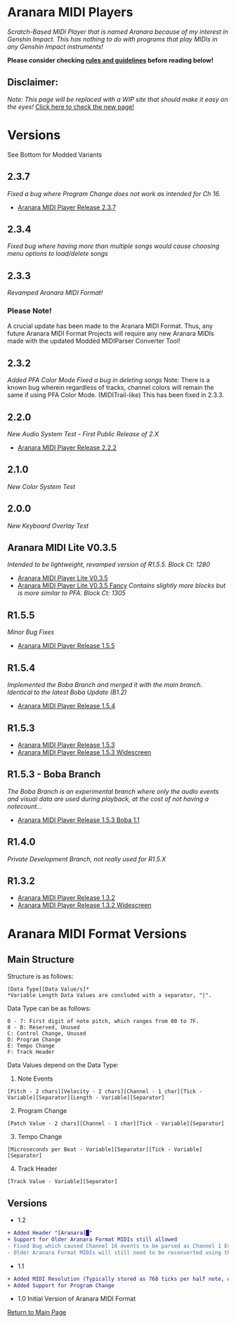 # Aranara MIDI Players
*Scratch-Based MIDI Player that is named Aranara because of my interest in Genshin Impact. This has nothing to do with programs that play MIDIs in any Genshin Impact instruments!*

**Please consider checking [rules and guidelines](https://daniferous.github.io/aranara-midi-player-sb3/guidelines) before reading below!**

## Disclaimer:
*Note: This page will be replaced with a WIP site that should make it easy on the eyes!*
[Click here to check the new page!](https://daniferous.github.io/aranara-midi-player-sb3/main/index.html)

# Versions 
See Bottom for Modded Variants

## 2.3.7
*Fixed a bug where Program Change does not work as intended for Ch 16.*
- [Aranara MIDI Player Release 2.3.7](https://daniferous.github.io/aranara-midi-player-sb3/Aranara%20MIDI%20Player%202.3.7.html)

## 2.3.4
*Fixed bug where having more than multiple songs would cause choosing menu options to load/delete songs*

## 2.3.3
*Revamped Aranara MIDI Format!*
### Please Note!
A crucial update has been made to the Aranara MIDI Format. Thus, any future Aranara MIDI Format Projects will require any new Aranara MIDIs made with the updated Modded MIDIParser Converter Tool!

## 2.3.2
*Added PFA Color Mode*
*Fixed a bug in deleting songs*
Note: There is a known bug wherein regardless of tracks, channel colors will remain the same if using PFA Color Mode. (MIDITrail-like) This has been fixed in 2.3.3.

## 2.2.0
*New Audio System Test - First Public Release of 2.X*
- [Aranara MIDI Player Release 2.2.2](https://daniferous.github.io/aranara-midi-player-sb3/Aranara%20MIDI%20Player%202.2.2.html)

## 2.1.0
*New Color System Test*

## 2.0.0
*New Keyboard Overlay Test*

## Aranara MIDI Lite V0.3.5
*Intended to be lightweight, revamped version of R1.5.5. Block Ct: 1280*
- [Aranara MIDI Player Lite V0.3.5](https://daniferous.github.io/aranara-midi-player-sb3/Aranara%20MIDI%20Player%20Lite%20v0.3.5.html)
- [Aranara MIDI Player Lite V0.3.5 Fancy](https://daniferous.github.io/aranara-midi-player-sb3/Aranara%20MIDI%20Player%20Lite%20v0.3.5%20-%20Fancy.html) 
*Contains slightly more blocks but is more similar to PFA. Block Ct: 1305*

## R1.5.5
*Minor Bug Fixes*
- [Aranara MIDI Player Release 1.5.5](https://daniferous.github.io/aranara-midi-player-sb3/Aranara%20MIDI%20Player%20R1.5.5.html)

## R1.5.4
*Implemented the Boba Branch and merged it with the main branch. Identical to the latest Boba Update (B1.2)*
- [Aranara MIDI Player Release 1.5.4](https://daniferous.github.io/aranara-midi-player-sb3/Aranara%20MIDI%20Player%20R1.5.4.html)

## R1.5.3
- [Aranara MIDI Player Release 1.5.3](https://daniferous.github.io/aranara-midi-player-sb3/Aranara%20MIDI%20Player%20R1.5.3.html)
- [Aranara MIDI Player Release 1.5.3 Widescreen](https://daniferous.github.io/aranara-midi-player-sb3/Aranara%20MIDI%20Player%20R1.5.3W.html)

## R1.5.3 - Boba Branch
*The Boba Branch is an experimental branch where only the audio events and visual data are used during playback, at the cost of not having a notecount...*
- [Aranara MIDI Player Release 1.5.3 Boba 1.1](https://daniferous.github.io/aranara-midi-player-sb3/Aranara%20MP%201.5.3%20Boba%201.1.html)

## R1.4.0
*Private Development Branch, not really used for R1.5.X*

## R1.3.2
- [Aranara MIDI Player Release 1.3.2](https://daniferous.github.io/aranara-midi-player-sb3/Aranara%20MIDI%20Player%20R1.3.2.html)
- [Aranara MIDI Player Release 1.3.2 Widescreen](https://daniferous.github.io/aranara-midi-player-sb3/Aranara%20MIDI%20Player%20R1.3.2W.html)

# Aranara MIDI Format Versions
## Main Structure

Structure is as follows:
```
[Data Type][Data Value/s]*
*Variable Length Data Values are concluded with a separator, "|".
```
Data Type can be as follows:
```
0 - 7: First digit of note pitch, which ranges from 00 to 7F.
8 - B: Reserved, Unused
C: Control Change, Unused
D: Program Change
E: Tempo Change
F: Track Header
```
Data Values depend on the Data Type:
1. Note Events
```
[Pitch - 2 chars][Velocity - 2 chars][Channel - 1 char][Tick - Variable][Separator][Length - Variable][Separator]
```
2. Program Change
```
[Patch Value - 2 chars][Channel - 1 char][Tick - Variable][Separator]
```
3. Tempo Change
```
[Microseconds per Beat - Variable][Separator][Tick - Variable][Separator]
```
4. Track Header
```
[Track Value - Variable][Separator]
```
## Versions
- 1.2
```diff
+ Added Header "[Aranara]█"
+ Support for Older Aranara Format MIDIs still allowed
- Fixed Bug which caused Channel 16 events to be parsed as Channel 1 Events
- Older Aranara Format MIDIs will still need to be reconverted using the updated conversion tool.
```
- 1.1
```diff
+ Added MIDI Resolution (Typically stored as 768 ticks per half note, or 384 ticks per quarter note)
+ Added Support for Program Change
```
- 1.0
Initial Version of Aranara MIDI Format


[Return to Main Page](https://daniferous.github.io/aranara-midi-player-sb3)
